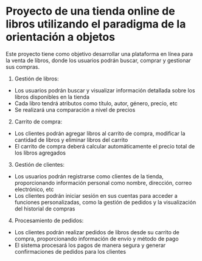 # Proyecto de una tienda online de libros utilizando el paradigma de la orientación a objetos
Este proyecto tiene como objetivo desarrollar una plataforma en línea para la venta de libros, donde los usuarios podrán buscar, comprar y gestionar sus compras. 

01. Gestión de libros: 
- Los usuarios podrán buscar y visualizar información detallada sobre los libros disponibles en la tienda
- Cada libro tendrá atributos como título, autor, género, precio, etc
- Se realizará una comparación a nivel de precios
  
02. Carrito de compra:
- Los clientes podrán agregar libros al carrito de compra, modificar la cantidad de libros y eliminar libros del carrito
- El carrito de compra deberá calcular automáticamente el precio total de los libros agregados
  
03. Gestión de clientes:
- Los usuarios podrán registrarse como clientes de la tienda, proporcionando información personal como nombre, dirección, correo electrónico, etc
- Los clientes podrán iniciar sesión en sus cuentas para acceder a funciones personalizadas, como la gestión de pedidos y la visualización del historial de compras
  
04. Procesamiento de pedidos:
- Los clientes podrán realizar pedidos de libros desde su carrito de compra, proporcionando información de envío y método de pago
- El sistema procesará los pagos de manera segura y generar confirmaciones de pedidos para los clientes
